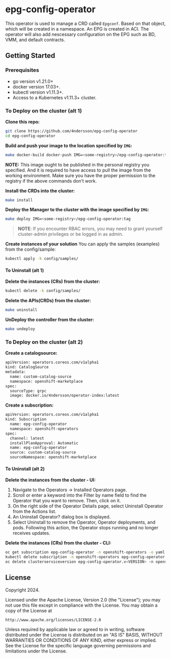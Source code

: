# epg-config-operator
This operator is used to manage a CRD called `Epgconf`. Based on that object, which will be created in a namespace. An EPG is created in ACI. The operator will also add nescessary configuration on the EPG such as BD, VMM, and default contracts.

## Getting Started

### Prerequisites
- go version v1.21.0+
- docker version 17.03+.
- kubectl version v1.11.3+.
- Access to a Kubernetes v1.11.3+ cluster.

### To Deploy on the cluster (alt 1)
**Clone this repo:**
```sh
git clone https://github.com/4ndersson/epg-config-operator
cd epg-config-operator
```

**Build and push your image to the location specified by `IMG`:**

```sh
make docker-build docker-push IMG=<some-registry>/epg-config-operator:tag
```

**NOTE:** This image ought to be published in the personal registry you specified.
And it is required to have access to pull the image from the working environment.
Make sure you have the proper permission to the registry if the above commands don’t work.

**Install the CRDs into the cluster:**

```sh
make install
```

**Deploy the Manager to the cluster with the image specified by `IMG`:**

```sh
make deploy IMG=<some-registry>/epg-config-operator:tag
```

> **NOTE**: If you encounter RBAC errors, you may need to grant yourself cluster-admin
privileges or be logged in as admin.

**Create instances of your solution**
You can apply the samples (examples) from the config/sample:

```sh
kubectl apply -k config/samples/
```

#### To Uninstall (alt 1)
**Delete the instances (CRs) from the cluster:**

```sh
kubectl delete -k config/samples/
```

**Delete the APIs(CRDs) from the cluster:**

```sh
make uninstall
```

**UnDeploy the controller from the cluster:**

```sh
make undeploy
```

### To Deploy on the cluster (alt 2)
**Create a catalogsource:**
```sh
apiVersion: operators.coreos.com/v1alpha1
kind: CatalogSource
metadata:
  name: custom-catalog-source
  namespace: openshift-marketplace 
spec:
  sourceType: grpc
  image: docker.io/4ndersson/operator-index:latest
```

**Create a subscription:**
```sh
apiVersion: operators.coreos.com/v1alpha1
kind: Subscription
  name: epg-config-operator
  namespace: openshift-operators
spec:
  channel: latest
  installPlanApproval: Automatic
  name: epg-config-operator
  source: custom-catalog-source
  sourceNamespace: openshift-marketplace
```

#### To Uninstall (alt 2)
**Delete the instances from the cluster - UI:**

1. Navigate to the Operators → Installed Operators page.
2. Scroll or enter a keyword into the Filter by name field to find the Operator that you want to remove. Then, click on it.
3. On the right side of the Operator Details page, select Uninstall Operator from the Actions list.
4. An Uninstall Operator? dialog box is displayed.
5. Select Uninstall to remove the Operator, Operator deployments, and pods. Following this action, the Operator stops running and no longer receives updates.

**Delete the instances (CRs) from the cluster - CLI:**

```sh
oc get subscription epg-config-operator -n openshift-operators -o yaml | grep currentCSV
kubectl delete subscription -n openshift-operators epg-config-operator
oc delete clusterserviceversion epg-config-operator.v<VERSION> -n openshift-operators
```

## License

Copyright 2024.

Licensed under the Apache License, Version 2.0 (the "License");
you may not use this file except in compliance with the License.
You may obtain a copy of the License at

    http://www.apache.org/licenses/LICENSE-2.0

Unless required by applicable law or agreed to in writing, software
distributed under the License is distributed on an "AS IS" BASIS,
WITHOUT WARRANTIES OR CONDITIONS OF ANY KIND, either express or implied.
See the License for the specific language governing permissions and
limitations under the License.
